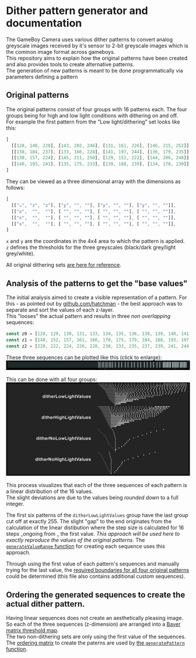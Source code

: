 # Dither pattern generator and documentation

The GameBoy Camera uses various dither patterns to convert analog greyscale images received by it's sensor to 2-bit greyscale images which is the common image format across gameboys.  
This repository aims to explain how the original patterns have been created and also provides tools to create alternative patterns.  
The generation of new patterns is meant to be done programmatically via parameters defining a pattern

## Original patterns
The original patterns consist of four groups with 16 patterns each. The four groups being for high and low light conditions with dithering on and off.  
For example the first pattern from the "Low light/dithering" set looks like this:
```javascript
[
  [[128, 148, 220], [143, 202, 246], [131, 161, 226], [146, 215, 252]],
  [[138, 184, 237], [133, 166, 228], [141, 197, 244], [136, 179, 235]],
  [[130, 157, 224], [145, 211, 250], [129, 152, 222], [144, 206, 248]],
  [[140, 193, 241], [135, 175, 233], [139, 188, 239], [134, 170, 230]],
]
```

They can be viewed as a three dimensional array with the dimensions as follows:
```javascript
[
  [["↘", "z", "z"], ["y", "", ""], ["y", "", ""], ["y", "", ""]],
  [["x",  "",  ""], [ "", "", ""], [ "", "", ""], [ "", "", ""]],
  [["x",  "",  ""], [ "", "", ""], [ "", "", ""], [ "", "", ""]],
  [["x",  "",  ""], [ "", "", ""], [ "", "", ""], [ "", "", ""]],
]
```
`x` and `y` are the coordinates in the 4x4 area to which the pattern is applied.  
`z` defines the thresholds for the three greyscales (black/dark grey/light grey/white).

All original dithering sets [are here for reference](reference/patterns.js).

## Analysis of the patterns to get the "base values"
The initial analysis aimed to create a visible representation of a pattern. For this - as pointed out by [github.com/hatchman](https://github.com/hatchman) - the best approach was to separate and sort the values of each z-layer.  
This "looses" the actual pattern and results in three _non overlapping_ sequences:
```javascript
const z0 = [128, 129, 130, 131, 133, 134, 135, 136, 138, 139, 140, 141, 143, 144, 145, 146]; // 128 to 146
const z1 = [148, 152, 157, 161, 166, 170, 175, 179, 184, 188, 193, 197, 202, 206, 211, 215]; // 148 to 215
const z2 = [220, 222, 224, 226, 228, 230, 233, 235, 237, 239, 241, 244, 246, 248, 250, 252]; // 220 to 252
```

These three sequences can be plotted like this (click to enlarge):  
[![Plotted pattern](doc/single_pattern.png)](doc/single_pattern.png)

This can be done with all four groups:
[![All four groups of patterns](doc/patterns.png)](doc/patterns.png)

This process visualizes that each of the three sequences of each pattern is a linear distribution of the 16 values.  
The slight deviations are due to the values being _rounded down_ to a full integer.

The first six patterns of the `ditherLowLightValues` group have the last group cut off at exactly 255. The slight "gap" to the end originates from the calculation of the linear distibution where the step size is calculated for 16 steps _ongoing from _ the first value. _This approach will be used here to exactly reproduce the values of the original patterns._
The [`generateValueRange` function](src/generateBaseValues.js) for creating each sequence uses this approach.  

Through using the first value of each pattern's sequences and manually trying for the last value, the [required boundaries for all four original patterns](src/data/patternBases.js) could be determined (this file also contains additional custom sequences). 

## Ordering the generated sequences to create the actual dither pattern.
Having linear sequences does not create an aesthetically pleasing image. So each of the three sequences (z-dimension) are arranged into a [Bayer matrix threshold map](https://en.wikipedia.org/wiki/Ordered_dithering).  
The two non-dithering sets are only using the first value of the sequences.  
The [ordering matrix](src/data/orderPatterns.js) to create the paterns are used by [the `generatePattern` function](src/generatePattern.js). 
